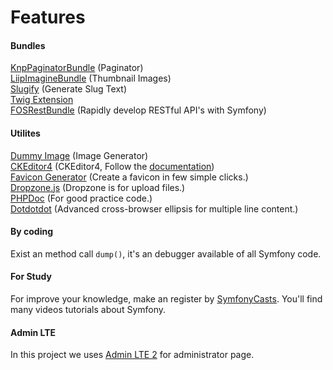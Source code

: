 # Features

#### Bundles

[KnpPaginatorBundle](https://github.com/KnpLabs/KnpPaginatorBundle) (Paginator)  
[LiipImagineBundle](https://github.com/liip/LiipImagineBundle) (Thumbnail Images)  
[Slugify](https://github.com/cocur/slugify) (Generate Slug Text)  
[Twig Extension](https://github.com/massiveart/web-twig)  
[FOSRestBundle](https://github.com/FriendsOfSymfony/FOSRestBundle) (Rapidly develop RESTful API's with Symfony)  

#### Utilites
[Dummy Image](https://dummyimage.com/) (Image Generator)  
[CKEditor4](https://ckeditor5.github.io/) (CKEditor4, Follow the [documentation](https://ckeditor.com/docs/ckeditor4/latest/guide/dev_installation.html))  
[Favicon Generator](https://favicon.io/) (Create a favicon in few simple clicks.)  
[Dropzone.js](https://gitlab.com/meno/dropzone) (Dropzone is for upload files.)  
[PHPDoc](https://docs.phpdoc.org/) (For good practice code.)  
[Dotdotdot](https://github.com/FrDH/dotdotdot-js) (Advanced cross-browser ellipsis for multiple line content.)

#### By coding

Exist an method call `dump()`, it's an debugger available of all Symfony code.

#### For Study

For improve your knowledge, make an register by [SymfonyCasts](https://symfonycasts.com/).
You'll find many videos tutorials about Symfony.

#### Admin LTE

In this project we uses [Admin LTE 2](https://github.com/ColorlibHQ/AdminLTE) for administrator page.
